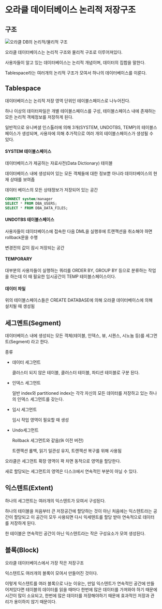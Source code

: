 # 오라클 데이터베이스 논리적 저장구조

## 구조

![오라클 DB의 논리적/물리적 구조](http://www.dbguide.net/publishing/img/dbguide/oracle/oracle2_1.jpg)

오라클 데이터베이스는 논리적 구조와 물리적 구조로 이루어져있다.

사용자들이 알고 있는 데이터베이스는 논리적 개념이며, 데이터의 집합을 말한다.

Tablespace라는 여러개의 논리적 구조가 모여서 하나의 데이터베이스를 이룬다.



## Tablespace

데이터베이스는 논리적 저장 영역 단위인 테이블스페이스로 나누어진다.

하나 이상의 데이터파일은 개별 테이블스페이스를 구성, 테이블스페이스 내에 존재하는 모든 논리적 객체정보를 저장하게 된다.

일반적으로 유니버셜 인스톨러에 의해 3개(SYSTEM, UNDOTBS, TEMP)의 테이블스페이스가 생성되며, 사용자에 의해 추가적으로 여러 개의 테이블스페이스가 생성될 수 있다.

#### SYSTEM 테이블스페이스

데이터베이스가 제공하는 자료사전(Data Dictionary) 테이블

데이터베이스 내에 생성되어 있는 모든 객체들에 대한 정보뿐 아니라 데이터베이스의 현재 상태를 보여줌

데이터 베이스의 모든 상태정보가 저장되어 있는 공간

```sql
CONNECT system/manager
SELECT * FROM DBA_USERS;
SELECT * FROM DBA_DATA_FILES;
```

#### UNDOTBS 테이블스페이스

사용자들이 데이터베이스에 접속한 다음 DML을 실행후에 트랜잭션을 취소해야 하면 rollback문을 수행

변경전의 값이 잠시 저장되는 공간

#### TEMPORARY

대부분의 사용자들이 실행하는 쿼리를 ORDER BY, GROUP BY 등으로 분류하는 작업을 하는데 이 때 필요한 임시공간이 TEMP 테이블스페이스이다.

#### 데이터 파일

위의 테이블스페이스들은 CREATE DATABASE에 의해 오라클 데이터베이스에 의해 설치될 때 생성됨



## 세그멘트(Segment)

데이터베이스 내에 생성되는 모든 객체(테이블, 인덱스, 뷰, 시퀀스, 시노늄 등)를 세그먼트(Segment) 라고 한다.

종류

- 데이터 세그먼트

  클러스터 되지 않은 테이블, 클러스터 테이블, 파티션 테이블로 구분 된다.

- 인덱스 세그먼트

  일반 index와 partitioned index는 각각 자신의 모든 데이터를 저장하고 있는 하나의 인덱스 세그먼트를 갖는다.

- 임시 세그먼트

  임시 작업 영역이 필요할 때 생성

- Undo세그먼트

  Rollback 세그먼트와 같음(9i 이전 버전)

  트랜잭션 롤백, 읽기 일관성 유지, 트랜잭션 복구를 위해 사용됨

오라클은 세그먼트 확장 영역이 꽉 차면 동적으로 영역을 할당한다.

새로 할당되는 세그먼트의 영역은 디스크에서 연속적인 부분이 아닐 수 있다.

## 익스텐트(Extent)

하나의 세그먼트는 여러개의 익스텐트가 모여서 구성된다.

하나의 테이블을 처음부터 큰 저장공간에 할당하는 것이 아닌 처음에는 익스텐트라는 공간이 할당되고 이 공간이 모두 사용되면 다시 익세텐트를 할당 받아 연속적으로 데이터를 저장하게 된다.

한 테이블은 연속적인 공간이 아닌 익스텐트라는 작은 구성요소가 모여 생성된다.

## 블록(Block)

오라클 데이터베이스에서 가장 작은 저장구조

익스텐트도 여러개의 블록이 모여서 만들어진 것이다.

이렇게 익스텐트를 여러 블록으로 나눈 이유는, 만일 익스텐트가 연속적인 공간에 만들어져있다면 테이블의 데이터를 읽을 때마다 한번에 많은 데이터를 가져와야 하기 때문에 시간이 많이 소요되고, 한번에 많은 데이터를 저장해야하기 때문에 효과적인 저장과 관리가 용이하지 않기 때문이다.